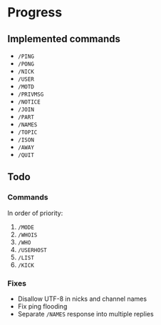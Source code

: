 Progress
========

Implemented commands
--------------------

 * `/PING`
 * `/PONG`
 * `/NICK`
 * `/USER`
 * `/MOTD`
 * `/PRIVMSG`
 * `/NOTICE`
 * `/JOIN`
 * `/PART`
 * `/NAMES`
 * `/TOPIC`
 * `/ISON`
 * `/AWAY`
 * `/QUIT`

Todo
----

### Commands

In order of priority:

1. `/MODE`
2. `/WHOIS`
3. `/WHO`
4. `/USERHOST`
5. `/LIST`
6. `/KICK`

### Fixes

 * Disallow UTF-8 in nicks and channel names
 * Fix ping flooding
 * Separate `/NAMES` response into multiple replies
